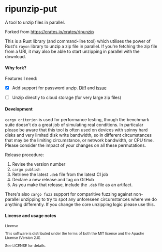 # ripunzip-put

A tool to unzip files in parallel.

Forked from https://crates.io/crates/ripunzip

This is a Rust library (and command-line tool) which utilises the power of Rust's `rayon`
library to unzip a zip file in parallel. If you're fetching the zip file from a URI, it
may also be able to start unzipping in parallel with the download.

#### Why fork?

Features I need:

- [x] Add support for password unzip. [Diff](https://github.com/google/ripunzip/compare/main...itsrobli:ripunzip-put:feature/password-protected-zip) 
and [issue](https://github.com/google/ripunzip/issues/62)

- [ ] Unzip directly to cloud storage (for very large zip files)

#### Development

`cargo criterion` is used for performance testing, though the
benchmark suite doesn't do a great job of simulating real conditions. In particular please
be aware that this tool is often used on devices with spinny hard disks and very limited
disk write bandwidth, so in different circumstances that may be the limiting circumstance,
or network bandwidth, or CPU time. Please consider the impact of your changes on all these
permutations.

Release procedure:
1. Revise the version number
2. `cargo publish`
3. Retrieve the latest `.deb` file from the latest CI job
4. Declare a new release and tag on GitHub
5. As you make that release, include the `.deb` file as an artifact.

There's also `cargo fuzz` support for comparitive fuzzing against non-parallel unzipping
to try to spot any unforeseen circumstances where we do anything differently. If you
change the core unzipping logic please use this.

#### License and usage notes

<sup>
License

This software is distributed under the terms of both the MIT license and the
Apache License (Version 2.0).

See LICENSE for details.
</sup>

